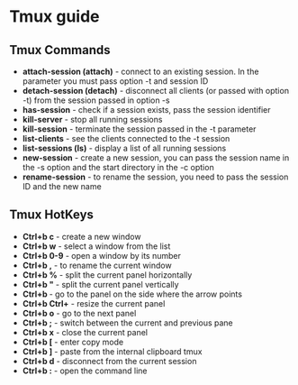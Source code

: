 # Tmux guide

## Tmux Commands
* **attach-session (attach)** - connect to an existing session. In the parameter you must pass option -t and session ID
* **detach-session (detach)** - disconnect all clients (or passed with option -t) from the session passed in option -s
* **has-session** - check if a session exists, pass the session identifier
* **kill-server** - stop all running sessions
* **kill-session** - terminate the session passed in the -t parameter
* **list-clients** - see the clients connected to the -t session
* **list-sessions (ls)** - display a list of all running sessions
* **new-session** - create a new session, you can pass the session name in the -s option and the start directory in the -c option
* **rename-session** - to rename the session, you need to pass the session ID and the new name

## Tmux HotKeys
* **Ctrl+b c** - create a new window
* **Ctrl+b w** - select a window from the list
* **Ctrl+b 0-9** - open a window by its number
* **Ctrl+b ,** - to rename the current window
* **Ctrl+b %** - split the current panel horizontally
* **Ctrl+b "** - split the current panel vertically
* **Ctrl+b <arrow>** - go to the panel on the side where the arrow points
* **Ctrl+b Ctrl+<arrow>** - resize the current panel
* **Ctrl+b o** - go to the next panel
* **Ctrl+b ;** - switch between the current and previous pane
* **Ctrl+b x** - close the current panel
* **Ctrl+b [** - enter copy mode
* **Ctrl+b ]** - paste from the internal clipboard tmux
* **Ctrl+b d** - disconnect from the current session
* **Ctrl+b :** - open the command line
